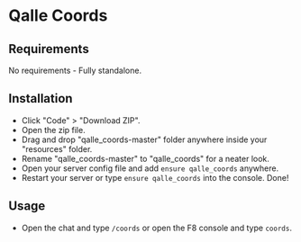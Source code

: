# Qalle Coords

## Requirements
No requirements - Fully standalone.

## Installation
- Click "Code" > "Download ZIP".
- Open the zip file.
- Drag and drop "qalle_coords-master" folder anywhere inside your "resources" folder.
- Rename "qalle_coords-master" to "qalle_coords" for a neater look.
- Open your server config file and add `ensure qalle_coords` anywhere.
- Restart your server or type `ensure qalle_coords` into the console.
Done!

## Usage
- Open the chat and type `/coords` or open the F8 console and type `coords`.
